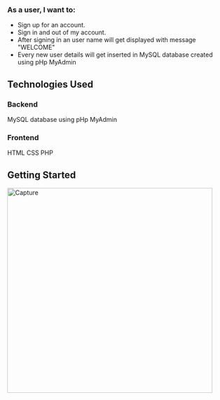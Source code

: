 ### As a user, I want to:
* Sign up for an account.
* Sign in and out of my account.
* After signing in an user name will get displayed with message "WELCOME"
* Every new user details will get inserted in MySQL database created using pHp MyAdmin


## Technologies Used

### Backend

MySQL database using pHp MyAdmin

### Frontend

HTML
CSS
PHP

## Getting Started

<img width="468" alt="Capture" src="https://user-images.githubusercontent.com/85502883/199083727-3cf6e0fb-12cd-4d6f-aba1-f73206bd74e2.PNG">


